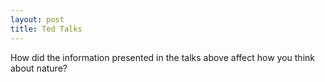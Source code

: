 ```yaml
---
layout: post
title: Ted Talks
---
```


How did the information presented in the talks above affect how you think about nature?
